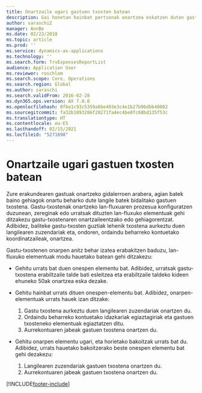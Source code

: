 ```yaml
---
title: Onartzaile ugari gastuen txosten batean
description: Gai honetan hainbat pertsonak onartzea eskatzen duten gastuen txostenen inguruko informazioa ematen da.
author: saraschi2
manager: AnnBe
ms.date: 02/23/2018
ms.topic: article
ms.prod: ''
ms.service: dynamics-ax-applications
ms.technology: ''
ms.search.form: TrvExpensesReportList
audience: Application User
ms.reviewer: roschlom
ms.search.scope: Core, Operations
ms.search.region: Global
ms.author: saraschi
ms.search.validFrom: 2016-02-28
ms.dyn365.ops.version: AX 7.0.0
ms.openlocfilehash: 0fbe1c93c5359a6be493e3c4e1b27b06dbb48002
ms.sourcegitcommit: fa32b1893286f20271fa4ec4be8fc68bd135f53c
ms.translationtype: HT
ms.contentlocale: eu-ES
ms.lasthandoff: 02/15/2021
ms.locfileid: "5271698"
---
```

# <a name="multiple-approvers-on-an-expense-report"></a>Onartzaile ugari gastuen txosten batean

Zure erakundearen gastuak onartzeko gidalerroen arabera, agian batek baino gehiagok onartu beharko dute langile batek bidalitako gastuen txostena. Gastu-txostenak onartzeko lan-fluxuaren prozesua konfiguratzen duzunean, zereginak edo urratsak dituzten lan-fluxuko elementuak gehi ditzakezu gastu-txostenaren onartzaileentzako edo gehiagorentzat. Adibidez, baliteke gastu-txosten guztiak lehenik txostena aurkeztu duen langilearen zuzendariak eta, ondoren, ordaindu beharreko kontuetako koordinatzaileak, onartzea.

Gastu-txostenen onarpen anitz behar izatea erabakitzen baduzu, lan-fluxuko elementuak modu hauetako batean gehi ditzakezu:

- Gehitu urrats bat duen onespen elementu bat. Adibidez, urratsak gastu-txostena erabiltzaile talde bati esleitzea eta erabiltzaile taldeko kideen ehuneko 50ak onartzea eska dezake.
- Gehitu hainbat urrats dituen onespen-elementu bat. Adibidez, onarpen-elementuak urrats hauek izan ditzake:

    1. Gastu txostena aurkeztu duen langilearen zuzendariak onartzen du.
    2. Ordaindu beharreko kontuetako idazkariak egiaztagiriak eta gastuen txosteneko elementuak egiaztatzen ditu.
    3. Aurrekontuaren jabeak gastuen txostena onartzen du.

- Gehitu onarpen elementu ugari, eta horietako bakoitzak urrats bat du. Adibidez, urrats hauetako bakoitzerako beste onespen elementu bat gehi dezakezu:

    1. Langilearen zuzendariak gastuen txostena onartzen du.
    2. Aurrekontuaren jabeak gastuen txostena onartzen du.


[!INCLUDE[footer-include](../includes/footer-banner.md)]